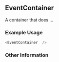 ## EventContainer
A container that does ...

### Example Usage

```js
<EventContainer  />
```


### Other Information
